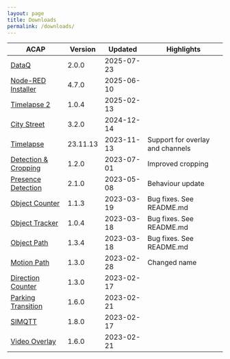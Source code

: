 ```yaml
---
layout: page
title: Downloads
permalink: /downloads/
---
```


|ACAP | Version| Updated | Highlights |
|------------------------ |---------- |------------ |-------------------------- |
|[DataQ](https://www.dropbox.com/scl/fi/3z5ruobn27nvt2rwebqym/DataQ.zip?rlkey=etnpo7yvp2u6vqxi9d50hqpik&dl=1) |2.0.0 |2025-07-23 |  |
|[Node-RED Installer](https://www.dropbox.com/scl/fi/y5l64crciad3owm9rz56x/NodeRed-Installer.zip?rlkey=ncu7l5gm994rr3bo6nkyf1yz9&dl=1) |4.7.0 |2025-06-10 |  |
|[Timelapse 2](https://www.dropbox.com/scl/fi/uik3zu8potr7rv7u2djyb/Timelapse2.zip?rlkey=ovo9g8sb6qwmbyzptkn6c9674&dl=1) |1.0.4 |2025-02-13 | |
|[City Street](https://www.dropbox.com/scl/fi/y5l64crciad3owm9rz56x/NodeRed-Installer.zip?rlkey=ncu7l5gm994rr3bo6nkyf1yz9&dl=1) |3.2.0 |2024-12-14 |  |
|[Timelapse](https://www.dropbox.com/scl/fi/rn16ov9jcwf5yvycx2dg0/TimelapseMe.zip?rlkey=tp0nb7jgh459z7twyej095tlu&dl=1) |23.11.13 |2023-11-13 | Support for overlay and channels |
|[Detection & Cropping](https://www.dropbox.com/s/r8znlaoa0vzgf7u/Detection.zip?dl=1) |1.2.0 |2023-07-01 | Improved cropping |
|[Presence Detection](https://www.dropbox.com/s/5blk5p0ja4tar3x/Presence-Detection.zip?dl=1) |2.1.0 |2023-05-08 | Behaviour update |
|[Object Counter](https://www.dropbox.com/s/99va032lr5i0knt/ObjectCounter.zip?dl=1) |1.1.3 |2023-03-19 | Bug fixes.  See README.md |
|[Object Tracker](https://www.dropbox.com/s/7jcji4qxtvg3skx/ObjectTracker.zip?dl=1) |1.0.4 |2023-03-18 | Bug fixes.  See README.md |
|[Object Path](https://www.dropbox.com/s/5rguxscqb035rj5/ObjectPath.zip?dl=1) |1.3.4 |2023-03-18 | Bug fixes.  See README.md |
|[Motion Path](https://www.dropbox.com/s/z0k7tk897axperi/MotionPath.zip?dl=1) |1.3.0 |2023-02-28 | Changed name |
|[Direction Counter](https://www.dropbox.com/s/uszxn2abauyacvq/directioncounter.zip?dl=1) |1.3.0 |2023-02-17 | |
|[Parking Transition](https://www.dropbox.com/s/gbkmcbvhm7jb6qr/Parking_Transition.zip?dl=1) |1.6.0 |2023-02-21 | |
|[SIMQTT](https://www.dropbox.com/s/hohf82r5yypcem0/SIMQTT.zip?dl=1) |1.8.0 |2023-02-17 | |
|[Video Overlay](https://www.dropbox.com/s/lf70n7wzbduz9ng/Video_Overlay.zip?dl=1) |1.6.0 |2023-02-21 | |

